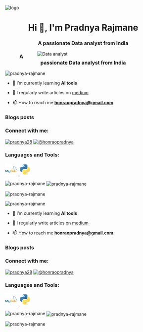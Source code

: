 ![logo](https://www.canva.com/design/DAFtjgnP3NY/9A7tpc_vqhBfIiePeNTz8w/edit)
<h1 align="center">Hi 👋, I'm Pradnya Rajmane</h1>
<h3 align="center">A passionate Data analyst from India</h3>
<img align="right"alt="Data analyst"width="400"src="https://th.bing.com/th?id=OIP._HFjXH8bCe0wQT9Zu3SVggHaFj&w=210&h=157&c=8&rs=1&qlt=90&o=6&dpr=1.5&pid=3.1&rm=2">
<h3 align="center">A passionate Data analyst from India</h3>

<p align="left"> <img src="https://komarev.com/ghpvc/?username=pradnya-rajmane&label=Profile%20views&color=0e75b6&style=flat" alt="pradnya-rajmane" /> </p>

- 🌱 I’m currently learning **AI tools**

- 📝 I regularly write articles on [medium](medium)

- 📫 How to reach me **honraopradnya@gmail.com**

### Blogs posts
<!-- BLOG-POST-LIST:START -->
<!-- BLOG-POST-LIST:END -->

<h3 align="left">Connect with me:</h3>
<p align="left">
<a href="https://linkedin.com/in/pradnya28" target="blank"><img align="center" src="https://raw.githubusercontent.com/rahuldkjain/github-profile-readme-generator/master/src/images/icons/Social/linked-in-alt.svg" alt="pradnya28" height="30" width="40" /></a>
<a href="https://medium.com/@honraopradnya" target="blank"><img align="center" src="https://raw.githubusercontent.com/rahuldkjain/github-profile-readme-generator/master/src/images/icons/Social/medium.svg" alt="@honraopradnya" height="30" width="40" /></a>
</p>

<h3 align="left">Languages and Tools:</h3>
<p align="left"> <a href="https://www.mysql.com/" target="_blank" rel="noreferrer"> <img src="https://raw.githubusercontent.com/devicons/devicon/master/icons/mysql/mysql-original-wordmark.svg" alt="mysql" width="40" height="40"/> </a> <a href="https://www.python.org" target="_blank" rel="noreferrer"> <img src="https://raw.githubusercontent.com/devicons/devicon/master/icons/python/python-original.svg" alt="python" width="40" height="40"/> </a> </p>

<p><img align="left" src="https://github-readme-stats.vercel.app/api/top-langs?username=pradnya-rajmane&show_icons=true&locale=en&layout=compact" alt="pradnya-rajmane" /></p>

<p>&nbsp;<img align="center" src="https://github-readme-stats.vercel.app/api?username=pradnya-rajmane&show_icons=true&locale=en" alt="pradnya-rajmane" /></p>

<p><img align="center" src="https://github-readme-streak-stats.herokuapp.com/?user=pradnya-rajmane&" alt="pradnya-rajmane" /></p>


<p align="left"> <img src="https://komarev.com/ghpvc/?username=pradnya-rajmane&label=Profile%20views&color=0e75b6&style=flat" alt="pradnya-rajmane" /> </p>

- 🌱 I’m currently learning **AI tools**

- 📝 I regularly write articles on [medium](medium)

- 📫 How to reach me **honraopradnya@gmail.com**

### Blogs posts
<!-- BLOG-POST-LIST:START -->
<!-- BLOG-POST-LIST:END -->

<h3 align="left">Connect with me:</h3>
<p align="left">
<a href="https://linkedin.com/in/pradnya28" target="blank"><img align="center" src="https://raw.githubusercontent.com/rahuldkjain/github-profile-readme-generator/master/src/images/icons/Social/linked-in-alt.svg" alt="pradnya28" height="30" width="40" /></a>
<a href="https://medium.com/@honraopradnya" target="blank"><img align="center" src="https://raw.githubusercontent.com/rahuldkjain/github-profile-readme-generator/master/src/images/icons/Social/medium.svg" alt="@honraopradnya" height="30" width="40" /></a>
</p>

<h3 align="left">Languages and Tools:</h3>
<p align="left"> <a href="https://www.mysql.com/" target="_blank" rel="noreferrer"> <img src="https://raw.githubusercontent.com/devicons/devicon/master/icons/mysql/mysql-original-wordmark.svg" alt="mysql" width="40" height="40"/> </a> <a href="https://www.python.org" target="_blank" rel="noreferrer"> <img src="https://raw.githubusercontent.com/devicons/devicon/master/icons/python/python-original.svg" alt="python" width="40" height="40"/> </a> </p>

<p><img align="left" src="https://github-readme-stats.vercel.app/api/top-langs?username=pradnya-rajmane&show_icons=true&locale=en&layout=compact" alt="pradnya-rajmane" /></p>

<p>&nbsp;<img align="center" src="https://github-readme-stats.vercel.app/api?username=pradnya-rajmane&show_icons=true&locale=en" alt="pradnya-rajmane" /></p>

<p><img align="center" src="https://github-readme-streak-stats.herokuapp.com/?user=pradnya-rajmane&" alt="pradnya-rajmane" /></p>
